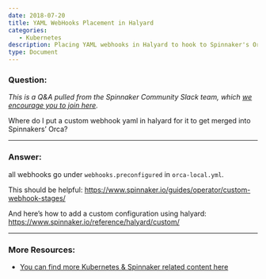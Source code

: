 ```yaml
---
date: 2018-07-20
title: YAML WebHooks Placement in Halyard
categories:
   - Kubernetes
description: Placing YAML webhooks in Halyard to hook to Spinnaker's Orca
type: Document
---
```


### Question:

*This is a Q&A pulled from the Spinnaker Community Slack team, which [we encourage you to join here](http://join.spinnaker.io).*

Where do I put a custom webhook yaml in halyard for it to get merged into Spinnakers’ Orca?


***

### Answer:

all webhooks go under `webhooks.preconfigured` in `orca-local.yml`.

This should be helpful: https://www.spinnaker.io/guides/operator/custom-webhook-stages/

And here’s how to add a custom configuration using halyard: https://www.spinnaker.io/reference/halyard/custom/

***

### More Resources: 
- [You can find more Kubernetes & Spinnaker related content here](http://go.armory.io/kubernetes)